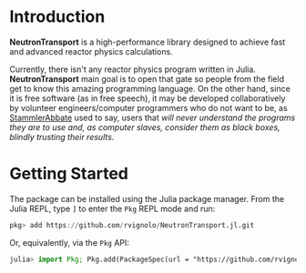 # Introduction

**NeutronTransport** is a high-performance library designed to achieve fast and advanced reactor physics calculations.

Currently, there isn't any reactor physics program written in Julia. **NeutronTransport** main goal is to open that gate so people from the field get to know this amazing programming language. On the other hand, since it is free software (as in free speech), it may be developed collaboratively by volunteer engineers/computer programmers who do not want to be, as [StammlerAbbate](@cite) used to say, users that *will never understand the programs they are to use and, as computer slaves, consider them as black boxes, blindly trusting their results*.

# Getting Started

The package can be installed using the Julia package manager. From the Julia REPL, type `]` to enter the `Pkg` REPL mode and run:

```julia
pkg> add https://github.com/rvignolo/NeutronTransport.jl.git
```

Or, equivalently, via the `Pkg` API:

```julia
julia> import Pkg; Pkg.add(PackageSpec(url = "https://github.com/rvignolo/NeutronTransport.jl.git"))
```

